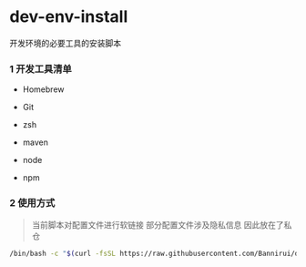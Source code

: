 # dev-env-install
开发环境的必要工具的安装脚本

### 1 开发工具清单

- Homebrew

- Git

- zsh

- maven

- node

- npm

### 2 使用方式

> 当前脚本对配置文件进行软链接 部分配置文件涉及隐私信息 因此放在了私仓

```sh
/bin/bash -c "$(curl -fsSL https://raw.githubusercontent.com/Bannirui/dev-env-install/refs/heads/master/install.sh)"
```